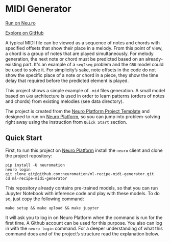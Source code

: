 # MIDI Generator

[Run on Neu.ro](https://apps.neu.ro/ml-recipes/midi-generator)

[Explore on GitHub](https://github.com/neuromation/ml-recipe-midi-generator)

A typical MIDI file can be viewed as a sequence of notes and chords with specified offsets that show their place in a melody. From this point of view, a chord is a group of notes that are played simultaneously. For melody generation, the next note or chord must be predicted based on an already-existing part. It's an example of a `seq2seq` problem and the `GRU` model could be used to solve it. For simplicity’s sake, note offsets in the code do not show the specific place of a note or chord in a piece, they show the time delay that required before the predicted element is played.

This project shows a simple example of `.mid` files generation. A small model based on `GRU` architecture is used in order to learn patterns \(orders of notes and chords\) from existing melodies \(see data directory\).

The project is created from the [Neuro Platform Project Template](https://github.com/neuromation/cookiecutter-neuro-project) and designed to run on [Neuro Platform](https://neu.ro), so you can jump into problem-solving right away using the instruction from `Quick Start` section.

## Quick Start

First, to run this project on [Neuro Platform](https://neu.ro) install the `neuro` client and clone the project repository:

```text
pip install -U neuromation
neuro login
git clone git@github.com:neuromation/ml-recipe-midi-generator.git
cd ml-recipe-midi-generator
```

This repository already contains pre-trained models, so that you can run Jupyter Notebook with inference code and play with these models. To do so, just copy the following command:

```text
make setup && make upload && make jupyter
```

It will ask you to log in on Neuro Platform when the command is run for the first time. A Github account can be used for this purpose. You also can log in with the `neuro login` command. For a deeper understanding of what this command does and of the project’s structure read the explanation below.

